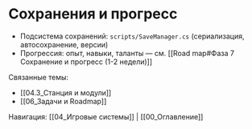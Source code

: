 # Сохранения и прогресс

- Подсистема сохранений: `scripts/SaveManager.cs` (сериализация, автосохранение, версии)
- Прогрессия: опыт, навыки, таланты — см. [[Road map#Фаза 7 Сохранение и прогресс (1-2 недели)]]

Связанные темы:
- [[04.3_Станция и модули]]
- [[06_Задачи и Roadmap]]

Навигация: [[04_Игровые системы]] | [[00_Оглавление]]
